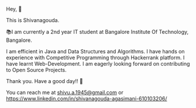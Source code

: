 Hey, 👋

This is Shivanagouda.

📚I am currently a 2nd year IT student at Bangalore Institute Of Technology, Bangalore.

I am efficient in Java and Data Structures and Algorithms. I have hands on experience with Competitive Programming through Hackerrank platform.
I have learnt Web-Development. 
I am eagerly looking forward on contributing to Open Source Projects.

Thank you. Have a good day!! 🤝

You can reach me at shivu.a.1945@gmail.com or https://www.linkedin.com/in/shivanagouda-agasimani-610103206/

